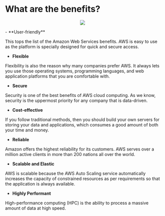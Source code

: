 # **What are the benefits?**

<p align = center>
    <image src= "./AB_images/aws_benefits.jpg"/>
</p>
- **User-friendly**

This tops the list of the Amazon Web Services benefits. AWS is easy to use as the platform is specially designed for quick and secure access.

- **Flexible** 

Flexibility is also the reason why many companies prefer AWS. It always lets you use those operating systems, programming languages, and web application platforms that you are comfortable with.

- **Secure** 

Security is one of the best benefits of AWS cloud computing. As we know, security is the uppermost priority for any company that is data-driven.

- **Cost-effective** 

If you follow traditional methods, then you should build your own servers for storing your data and applications, which consumes a good amount of both your time and money.

- **Reliable** 

Amazon offers the highest reliability for its customers. AWS serves over a million active clients in more than 200 nations all over the world.

- **Scalable and Elastic** 

AWS is scalable because the AWS Auto Scaling service automatically increases the capacity of constrained resources as per requirements so that the application is always available.

- **Highly Performant** 

High-performance computing (HPC) is the ability to process a massive amount of data at high speed.